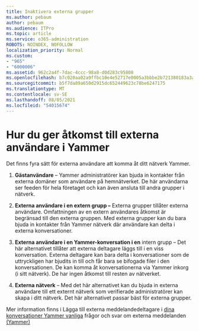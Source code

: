 ```yaml
---
title: Inaktivera externa grupper
ms.author: pebaum
author: pebaum
ms.audience: ITPro
ms.topic: article
ms.service: o365-administration
ROBOTS: NOINDEX, NOFOLLOW
localization_priority: Normal
ms.custom:
- "965"
- "6000006"
ms.assetid: 962c2a4f-7dac-4ccc-98a8-d0d283c95808
ms.openlocfilehash: b7c020aa02a9ffbc10e4e52717e0005a3bbbe2b721380183a3a0c90387b1dd4d
ms.sourcegitcommit: b5f7da89a650d2915dc652449623c78be6247175
ms.translationtype: MT
ms.contentlocale: sv-SE
ms.lasthandoff: 08/05/2021
ms.locfileid: "54015674"
---
```

# <a name="how-to-give-access-to-external-users-in-yammer"></a>Hur du ger åtkomst till externa användare i Yammer

Det finns fyra sätt för externa användare att komma åt ditt nätverk Yammer.
  
1. **Gästanvändare** – Yammer administratörer kan bjuda in kontakter från externa domäner som användare på hemnätverket. De här användarna ser feeden för hela företaget och kan även ansluta till andra grupper i nätverk.

2. **Externa användare i en extern grupp –** Externa grupper tillåter externa användare. Omfattningen av en extern användares åtkomst är begränsad till den externa gruppen. Med externa grupper kan du bara bjuda in kontakter från Yammer nätverk där användare kan delta i externa konversationer.

3. **Externa användare i en Yammer-konversation i en** intern grupp – Det här alternativet tillåter att externa deltagare läggs till i en viss konversation. Externa deltagare kan bara delta i konversationer som de uttryckligen har bjudits in till och får bara se bifogade filer i den konversationen. De kan komma åt konversationerna via Yammer inkorg (i sitt nätverk). De har ingen åtkomst till resten av nätverket.

4. **Externa nätverk** – Med det här alternativet kan du bjuda in externa användare till ett externt nätverk som verifierade administratörer kan skapa i ditt nätverk. Det här alternativet passar bäst för externa grupper.

Mer information finns i Lägga till externa meddelandedeltagare i [dina konversationer Yammer vanliga](https://docs.microsoft.com/yammer/work-with-external-users/add-external-participants) frågor och svar om externa meddelanden [(Yammer)](https://docs.microsoft.com/yammer/work-with-external-users/external-messaging-faq)
  